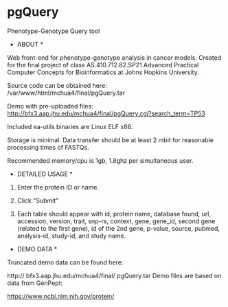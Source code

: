 # pgQuery
Phenotype-Genotype Query tool

* ABOUT *

Web front-end for phenotype-genotype analysis in cancer models. Created for the final project of class AS.410.712.82.SP21 Advanced Practical Computer Concepts for Bioinformatics at Johns Hopkins University.

Source code can be obtained here:
/var/www/html/mchua4/final/pgQuery.tar

Demo with pre-uploaded files:
http://bfx3.aap.jhu.edu/mchua4/final/pgQuery.cgi?search_term=TP53


Included ea-utils binaries are Linux ELF x86.

Storage is minimal.   Data transfer should be at least 2 mbit for reasonable
processing times of FASTQs.

Recommended memory/cpu is 1gb, 1.8ghz per simultaneous user.

* DETAILED USAGE *

1. Enter the protein ID or name.  

2. Click "Submit"

3. Each table should appear with id, protein name, database found, url, accession, version, trait, snp-rs, context, gene, gene_id, second gene (related to the first gene), id of the 2nd gene, p-value, source, pubmed, analysis-id, study-id, and study name. 


* DEMO DATA *

Truncated demo data can be found here:

http:// bfx3.aap.jhu.edu/mchua4/final/ pgQuery.tar
Demo files are based on data from GenPept:

https://www.ncbi.nlm.nih.gov/protein/
